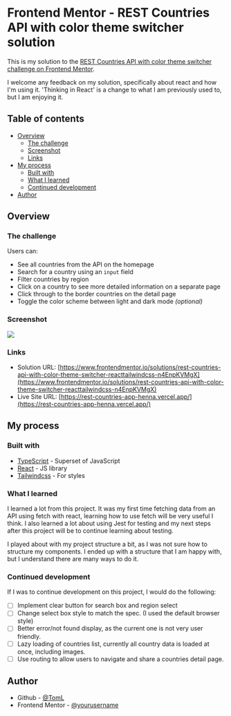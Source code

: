 # Frontend Mentor - REST Countries API with color theme switcher solution

This is my solution to the [REST Countries API with color theme switcher challenge on Frontend Mentor](https://www.frontendmentor.io/challenges/rest-countries-api-with-color-theme-switcher-5cacc469fec04111f7b848ca).

I welcome any feedback on my solution, specifically about react and how I'm using it. 'Thinking in React' is a change to what I am previously used to, but I am enjoying it.

## Table of contents

- [Overview](#overview)
  - [The challenge](#the-challenge)
  - [Screenshot](#screenshot)
  - [Links](#links)
- [My process](#my-process)
  - [Built with](#built-with)
  - [What I learned](#what-i-learned)
  - [Continued development](#continued-development)
- [Author](#author)

## Overview

### The challenge

Users can:

- See all countries from the API on the homepage
- Search for a country using an `input` field
- Filter countries by region
- Click on a country to see more detailed information on a separate page
- Click through to the border countries on the detail page
- Toggle the color scheme between light and dark mode _(optional)_

### Screenshot

![](./Screenshot.jpg)

### Links

- Solution URL: [https://www.frontendmentor.io/solutions/rest-countries-api-with-color-theme-switcher-reacttailwindcss-n4EnpKVMgX](https://www.frontendmentor.io/solutions/rest-countries-api-with-color-theme-switcher-reacttailwindcss-n4EnpKVMgX)
- Live Site URL: [https://rest-countries-app-henna.vercel.app/](https://rest-countries-app-henna.vercel.app/)

## My process

### Built with

- [TypeScript](https://www.typescriptlang.org/) - Superset of JavaScript
- [React](https://reactjs.org/) - JS library
- [Tailwindcss](https://tailwindcss.com/) - For styles

### What I learned

I learned a lot from this project. It was my first time fetching data from an API using fetch with react, learning how to use fetch will be very useful I think. I also learned a lot about using Jest for testing and my next steps after this project will be to continue learning about testing.

I played about with my project structure a bit, as I was not sure how to structure my components. I ended up with a structure that I am happy with, but I understand there are many ways to do it.

### Continued development

If I was to continue development on this project, I would do the following:

- [ ] Implement clear button for search box and region select
- [ ] Change select box style to match the spec. (I used the default browser style)
- [ ] Better error/not found display, as the current one is not very user friendly.
- [ ] Lazy loading of countries list, currently all country data is loaded at once, including images.
- [ ] Use routing to allow users to navigate and share a countries detail page.

## Author

- Github - [@TomL](https://github.com/toml)
- Frontend Mentor - [@yourusername](https://www.frontendmentor.io/profile/TomL)
